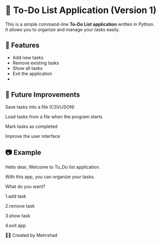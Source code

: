 # 📝 To-Do List Application (Version 1)

This is a simple command-line **To-Do List application** written in Python.  
It allows you to organize and manage your tasks easily.

## 🚀 Features
- Add new tasks  
- Remove existing tasks  
- Show all tasks  
- Exit the application
- 

## 🎯 Future Improvements

Save tasks into a file (CSV/JSON)

Load tasks from a file when the program starts

Mark tasks as completed

Improve the user interface


## 📷 Example

 Hello dear, Welcome to To_Do list application.
 
 With this app, you can organize your tasks.
 
What do you want?

1.add task

2.remove task

3.show task

4.exit app

👨‍💻 Created by Mehrshad
